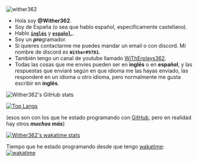 <img src="https://komarev.com/ghpvc/?username=Wither362&label=Profile%20views&color=0e75b6&style=flat" alt="wither362" />

- Hola soy **@Wither362**.
- Soy de España (o sea que hablo español, específicamente castellano).
- Hablo [**`inglés`**](https://github.com/Wither362/Wither362/tree/main) y [**`español`**.](https://github.com/Wither362/Wither362/tree/Espa%C3%B1ol).
- Soy un ***pro***gramador.
- Si quieres contactarme me puedes mandar un email o con discord. Mi nombre de discord es **`Wither#9781`**.
- También tengo un canal de youtube llamado [WiThErplays362](https://www.youtube.com/channel/UCsVr-qBLxT0uSWH037BmlHw).
- Todas las cosas que me envíes pueden ser en **inglés** o en **español**, y las respuestas que enviaré según en que idioma me las hayas enviado, las responderé en un idioma u otro idioma, pero normalmente me gusta escribir en **inglés**.

![Wither362's GitHub stats](https://github-readme-stats.vercel.app/api?username=Wither362&show_icons=true&theme=aura&locale=es)

[![Top Langs](https://github-readme-stats.vercel.app/api/top-langs/?username=Wither362&theme=aura&langs_count=10&locale=es)](https://github.com/anuraghazra/github-readme-stats)

(esos son con los que he estado programando con [GitHub](www.github.com), pero en realidad hay otros ***muchos **más*****)




[![Wither362's wakatime stats](https://github-readme-stats.vercel.app/api/wakatime?username=Wither362&theme=aura&locale=es)](https://github.com/anuraghazra/github-readme-stats)

Tiempo que he estado programando desde que tengo [wakatime](https://wakatime.com): [![wakatime](https://wakatime.com/badge/user/794e428c-35bd-4d93-8f0f-8b7a40bdacd9.svg)](https://wakatime.com/@794e428c-35bd-4d93-8f0f-8b7a40bdacd9)
<!---
Wither362/Wither362 is a ✨ special ✨ repository because its `README.md` (this file) appears on your GitHub profile.
You can click the Preview link to take a look at your changes.
--->
